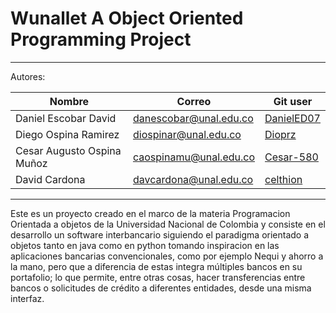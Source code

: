 # Wunallet A Object Oriented Programming Project

---
Autores: 

|Nombre                     |Correo                        |Git user               |
|---------------------------|------------------------------|-----------------------|
|Daniel Escobar David       |danescobar@unal.edu.co       |[DanielED07](https://github.com/DanielED07)            |
|Diego Ospina Ramirez       |diospinar@unal.edu.co        |[Dioprz](https://github.com/Dioprz)               |
|Cesar Augusto Ospina Muñoz |caospinamu@unal.edu.co       |[Cesar-580](https://github.com/Cesar-580)            |
|David Cardona              |davcardona@unal.edu.co       |[celthion](https://github.com/celthion)           |
---

Este es un proyecto creado en el marco de la materia Programacion Orientada a objetos de la Universidad Nacional de Colombia y consiste en el desarrollo un software interbancario siguiendo el paradigma orientado a objetos tanto en java como en python tomando  inspiracion en las aplicaciones bancarias
convencionales, como por ejemplo Nequi y ahorro a la mano, pero que a diferencia de estas
integra múltiples bancos en su portafolio; lo que permite, entre otras cosas, hacer
transferencias entre bancos o solicitudes de crédito a diferentes entidades, desde una
misma interfaz.
